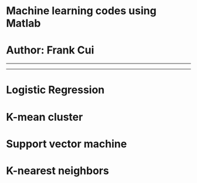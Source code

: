 # Machine learning codes using Matlab
# Author: Frank Cui
-----------------------------------------
-----------------------------------------
# Logistic Regression



# K-mean cluster



# Support vector machine




# K-nearest neighbors 
